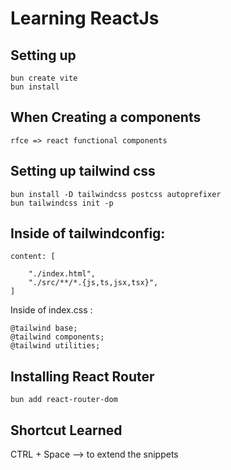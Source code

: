 # Learning ReactJs

## Setting up
```
bun create vite
bun install
```

## When Creating a components
```
rfce => react functional components
```
## Setting up tailwind css
```
bun install -D tailwindcss postcss autoprefixer
bun tailwindcss init -p
```

## Inside of tailwindconfig:
```
content: [

    "./index.html",
    "./src/**/*.{js,ts,jsx,tsx}",
]
```
Inside of index.css :
```
@tailwind base;
@tailwind components; 
@tailwind utilities;
```

## Installing React Router

```
bun add react-router-dom
```
## Shortcut Learned

CTRL + Space --> to extend the snippets